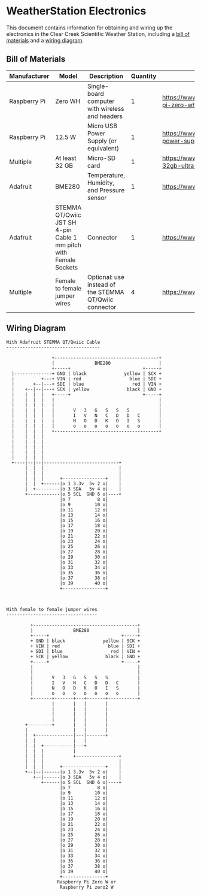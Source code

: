 # WeatherStation Electronics

This document contains information for obtaining and wiring up the electronics in the Clear Creek Scientific Weather Station, including a [bill of materials](#bill-of-materials) and a [wiring diagram](#wiring-diagram).

## Bill of Materials

|Manufacturer|Model|Description|Quantity|Example|
|------------|-----|-----------|--------|-------|
|Raspberry Pi|Zero WH|Single-board computer with wireless and headers|1|https://www.microcenter.com/product/502843/raspberry-pi-zero-wh-with-pre-soldered-headers|
|Raspberry Pi|12.5 W|Micro USB Power Supply (or equivalent)|1|https://www.raspberrypi.com/products/micro-usb-power-supply/|
|Multiple|At least 32 GB|Micro-SD card|1|https://www.microcenter.com/product/675340/sandisk-32gb-ultra-sdxc-class-10-u1-flash-memory-card|
|Adafruit|BME280|Temperature, Humidity, and Pressure sensor|1|https://www.adafruit.com/product/2652|
|Adafruit|STEMMA QT/Qwiic JST SH 4-pin Cable 1 mm pitch with Female Sockets|Connector|1|https://www.adafruit.com/product/4397|
|Multiple|Female to female jumper wires|Optional: use instead of the STEMMA QT/Qwiic connector|4|https://www.adafruit.com/product/1950|


## Wiring Diagram

```
With Adafruit STEMMA QT/Qwiic Cable
-----------------------------------

                 +---------------------------------------+
                 |               BME280                  |
                 +-----+                           +-----+ 
  |--------------+ GND | black              yellow | SCK +
  |          +---+ VIN | red                  blue | SDI +
  |       +--|---+ SDI | blue                  red | VIN +
  |    +--|--|---+ SCK | yellow              black | GND +
  |    |  |  |   +-----+                           +-----+
  |    |  |  |   |                                       |
  |    |  |  |   |                                       |
  |    |  |  |   |       V   3   G   S   S   S           |
  |    |  |  |   |       I   V   N   C   D   D   C       |
  |    |  |  |   |       N   O   D   K   O   I   S       |
  |    |  |  |   |       o   o   o   o   o   o   o       |
  |    |  |  |   +---------------------------------------+
  |    |  |  |
  |    |  |  |
  |    |  |  |                           
  |    |  |  |                          
  |    |  |  |                            
  +----|--|--|----------------------------+
       |  |  |                            |
       |  |  |                            |
       |  |  |      +----------------+    |
       |  |  +------|o 1 3.3v  5v 2 o|    |
       |  +---------|o 3 SDA   5v 4 o|    |
       +------------|o 5 SCL  GND 6 o|----+
                    |o 7          8 o|
                    |o 9         10 o|
                    |o 11        12 o|
                    |o 13        14 o|
                    |o 15        16 o|
                    |o 17        18 o|
                    |o 19        20 o|
                    |o 21        22 o|
                    |o 23        24 o|
                    |o 25        26 o|
                    |o 27        28 o|
                    |o 29        30 o|
                    |o 31        32 o|
                    |o 33        34 o|
                    |o 35        36 o|
                    |o 37        38 o|
                    |o 39        40 o|
                    +----------------+



With female to female jumper wires
----------------------------------

         +---------------------------------------+
         |               BME280                  |
         +-----+                           +-----+ 
         + GND | black              yellow | SCK +
         + VIN | red                  blue | SDI +
         + SDI | blue                  red | VIN +
         + SCK | yellow              black | GND +
         +-----+                           +-----+
         |                                       |
         |                                       |
         |       V   3   G   S   S   S           |
         |       I   V   N   C   D   D   C       |
         |       N   O   D   K   O   I   S       |
         |       o   o   o   o   o   o   o       |
         +-------+-------+---+-------+-----------+
                 |       |   |       |
                 |       |   |       |
                 |       |   |       |
                 |       |   |       |
       +---------+       |   |       |
       |                 |   |       |
       |  +--------------|---|-------+
       |  |              |   |
       |  |  +-----------|---+
       |  |  |           |
       |  |  |           +----------------+
       |  |  |                            |
       |  |  |      +----------------+    |
       +--|--|------|o 1 3.3v  5v 2 o|    |
          +--|------|o 3 SDA   5v 4 o|    |
             +------|o 5 SCL  GND 6 o|----+
                    |o 7          8 o|
                    |o 9         10 o|
                    |o 11        12 o|
                    |o 13        14 o|
                    |o 15        16 o|
                    |o 17        18 o|
                    |o 19        20 o|
                    |o 21        22 o|
                    |o 23        24 o|
                    |o 25        26 o|
                    |o 27        28 o|
                    |o 29        30 o|
                    |o 31        32 o|
                    |o 33        34 o|
                    |o 35        36 o|
                    |o 37        38 o|
                    |o 39        40 o|
                    +----------------+
                   Raspberry Pi Zero W or 
                    Raspberry Pi zero2 W
```
